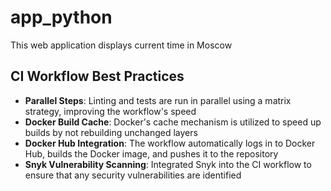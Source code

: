 # app_python

This web application displays current time in Moscow

## CI Workflow Best Practices

- **Parallel Steps**: Linting and tests are run in parallel using a matrix strategy, improving the workflow's speed
- **Docker Build Cache**: Docker's cache mechanism is utilized to speed up builds by not rebuilding unchanged layers
- **Docker Hub Integration**: The workflow automatically logs in to Docker Hub, builds the Docker image, and pushes it to the repository
- **Snyk Vulnerability Scanning**: Integrated Snyk into the CI workflow to ensure that any security vulnerabilities are identified
